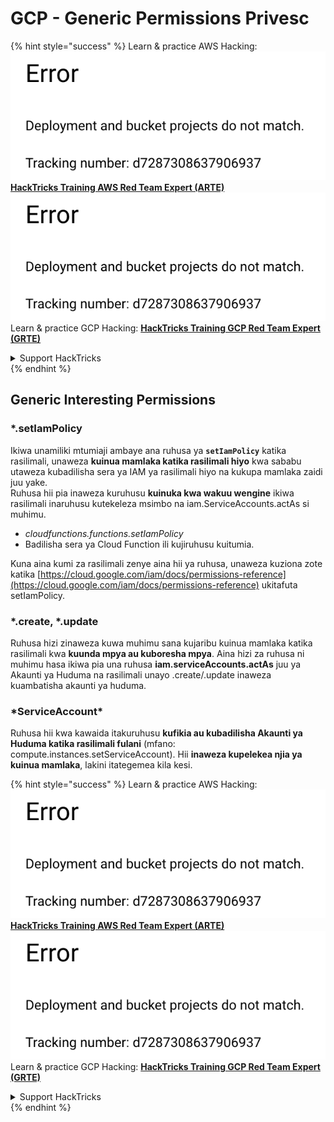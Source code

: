 # GCP - Generic Permissions Privesc

{% hint style="success" %}
Learn & practice AWS Hacking:<img src="../../../.gitbook/assets/image (1) (1).png" alt="" data-size="line">[**HackTricks Training AWS Red Team Expert (ARTE)**](https://training.hacktricks.xyz/courses/arte)<img src="../../../.gitbook/assets/image (1) (1).png" alt="" data-size="line">\
Learn & practice GCP Hacking: <img src="../../../.gitbook/assets/image (2).png" alt="" data-size="line">[**HackTricks Training GCP Red Team Expert (GRTE)**<img src="../../../.gitbook/assets/image (2).png" alt="" data-size="line">](https://training.hacktricks.xyz/courses/grte)

<details>

<summary>Support HackTricks</summary>

* Check the [**subscription plans**](https://github.com/sponsors/carlospolop)!
* **Join the** 💬 [**Discord group**](https://discord.gg/hRep4RUj7f) or the [**telegram group**](https://t.me/peass) or **follow** us on **Twitter** 🐦 [**@hacktricks\_live**](https://twitter.com/hacktricks\_live)**.**
* **Share hacking tricks by submitting PRs to the** [**HackTricks**](https://github.com/carlospolop/hacktricks) and [**HackTricks Cloud**](https://github.com/carlospolop/hacktricks-cloud) github repos.

</details>
{% endhint %}

## Generic Interesting Permissions

### \*.setIamPolicy

Ikiwa unamiliki mtumiaji ambaye ana ruhusa ya **`setIamPolicy`** katika rasilimali, unaweza **kuinua mamlaka katika rasilimali hiyo** kwa sababu utaweza kubadilisha sera ya IAM ya rasilimali hiyo na kukupa mamlaka zaidi juu yake.\
Ruhusa hii pia inaweza kuruhusu **kuinuka kwa wakuu wengine** ikiwa rasilimali inaruhusu kutekeleza msimbo na iam.ServiceAccounts.actAs si muhimu.

* _cloudfunctions.functions.setIamPolicy_
* Badilisha sera ya Cloud Function ili kujiruhusu kuitumia.

Kuna aina kumi za rasilimali zenye aina hii ya ruhusa, unaweza kuziona zote katika [https://cloud.google.com/iam/docs/permissions-reference](https://cloud.google.com/iam/docs/permissions-reference) ukitafuta setIamPolicy.

### \*.create, \*.update

Ruhusa hizi zinaweza kuwa muhimu sana kujaribu kuinua mamlaka katika rasilimali kwa **kuunda mpya au kuboresha mpya**. Aina hizi za ruhusa ni muhimu hasa ikiwa pia una ruhusa **iam.serviceAccounts.actAs** juu ya Akaunti ya Huduma na rasilimali unayo .create/.update inaweza kuambatisha akaunti ya huduma.

### \*ServiceAccount\*

Ruhusa hii kwa kawaida itakuruhusu **kufikia au kubadilisha Akaunti ya Huduma katika rasilimali fulani** (mfano: compute.instances.setServiceAccount). Hii **inaweza kupelekea njia ya kuinua mamlaka**, lakini itategemea kila kesi.

{% hint style="success" %}
Learn & practice AWS Hacking:<img src="../../../.gitbook/assets/image (1) (1).png" alt="" data-size="line">[**HackTricks Training AWS Red Team Expert (ARTE)**](https://training.hacktricks.xyz/courses/arte)<img src="../../../.gitbook/assets/image (1) (1).png" alt="" data-size="line">\
Learn & practice GCP Hacking: <img src="../../../.gitbook/assets/image (2).png" alt="" data-size="line">[**HackTricks Training GCP Red Team Expert (GRTE)**<img src="../../../.gitbook/assets/image (2).png" alt="" data-size="line">](https://training.hacktricks.xyz/courses/grte)

<details>

<summary>Support HackTricks</summary>

* Check the [**subscription plans**](https://github.com/sponsors/carlospolop)!
* **Join the** 💬 [**Discord group**](https://discord.gg/hRep4RUj7f) or the [**telegram group**](https://t.me/peass) or **follow** us on **Twitter** 🐦 [**@hacktricks\_live**](https://twitter.com/hacktricks\_live)**.**
* **Share hacking tricks by submitting PRs to the** [**HackTricks**](https://github.com/carlospolop/hacktricks) and [**HackTricks Cloud**](https://github.com/carlospolop/hacktricks-cloud) github repos.

</details>
{% endhint %}

